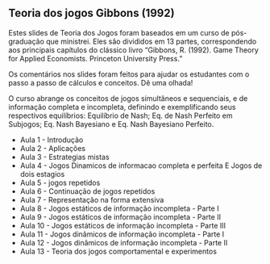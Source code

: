 ## Teoria dos jogos Gibbons (1992)

Estes slides de Teoria dos Jogos foram baseados em um curso de pós-graduação que ministrei. Eles são divididos em 13 partes, correspondendo aos principais capítulos do clássico livro “Gibbons, R. (1992). Game Theory for Applied Economists. Princeton University Press.”

Os comentários nos slides foram feitos para ajudar os estudantes com o passo a passo de cálculos e conceitos. Dê uma olhada!

O curso abrange os conceitos de jogos simultâneos e sequenciais, e de informação completa e incompleta, definindo e exemplificando seus respectivos equilíbrios: Equilíbrio de Nash; Eq. de Nash Perfeito em Subjogos; Eq. Nash Bayesiano e Eq. Nash Bayesiano Perfeito.

- Aula 1 - Introdução
- Aula 2 - Aplicações
- Aula 3 - Estrategias mistas
- Aula 4 - Jogos Dinamicos de informacao completa e perfeita E Jogos de dois estagios
- Aula 5 - jogos repetidos
- Aula 6 - Continuação de  jogos repetidos
- Aula 7 - Representação na forma extensiva
- Aula 8 - Jogos estáticos de informação incompleta - Parte I
- Aula 9 - Jogos estáticos de informação incompleta - Parte II
- Aula 10 - Jogos estáticos de informação incompleta - Parte III
- Aula 11 - Jogos dinâmicos de informação incompleta - Parte I
- Aula 12 - Jogos dinâmicos de informação incompleta - Parte II
- Aula 13 - Teoria dos jogos comportamental e experimentos
